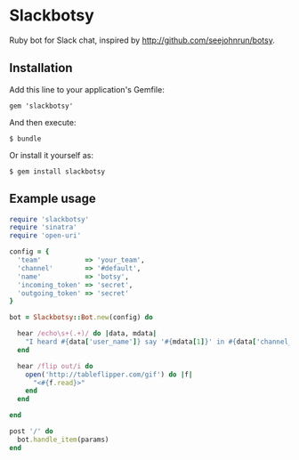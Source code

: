 # Slackbotsy

Ruby bot for Slack chat, inspired by http://github.com/seejohnrun/botsy.

## Installation

Add this line to your application's Gemfile:

    gem 'slackbotsy'

And then execute:

    $ bundle

Or install it yourself as:

    $ gem install slackbotsy

## Example usage

```ruby
require 'slackbotsy'
require 'sinatra'
require 'open-uri'

config = {
  'team'           => 'your_team',
  'channel'        => '#default',
  'name'           => 'botsy',
  'incoming_token' => 'secret',
  'outgoing_token' => 'secret'
}

bot = Slackbotsy::Bot.new(config) do

  hear /echo\s+(.+)/ do |data, mdata|
    "I heard #{data['user_name']} say '#{mdata[1]}' in #{data['channel_name']}"
  end

  hear /flip out/i do
    open('http://tableflipper.com/gif') do |f|
      "<#{f.read}>"
    end
  end

end

post '/' do
  bot.handle_item(params)
end
```

